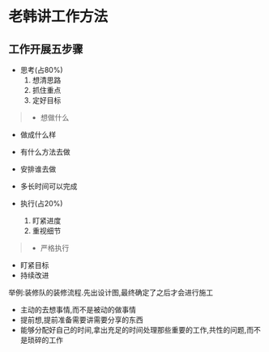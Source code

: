 # 老韩讲工作方法
## 工作开展五步骤
- 思考(占80%)
    1. 想清思路
    2. 抓住重点
    3. 定好目标
    
> - 想做什么
- 做成什么样
- 有什么方法去做
- 安排谁去做
- 多长时间可以完成

- 执行(占20%)
    1. 盯紧进度
    2. 重视细节
 
> - 严格执行
- 盯紧目标
- 持续改进

举例:装修队的装修流程.先出设计图,最终确定了之后才会进行施工

- 主动的去想事情,而不是被动的做事情
- 提前想,提前准备需要讲需要分享的东西
- 能够分配好自己的时间,拿出充足的时间处理那些重要的工作,共性的问题,而不是琐碎的工作